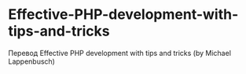 # Effective-PHP-development-with-tips-and-tricks
Перевод Effective PHP development with tips and tricks (by Michael Lappenbusch)
